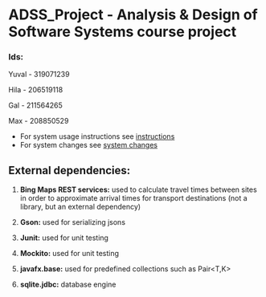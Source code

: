 #   ADSS_Project - Analysis & Design of Software Systems course project

### Ids:

Yuval - 319071239

Hila  - 206519118

Gal   - 211564265

Max   - 208850529

* For system usage instructions see [instructions](instructions.pdf)<br/>
* For system changes see [system changes](System_changes.pdf)

## External dependencies:

1) **Bing Maps REST services:** used to calculate travel times between sites in order to approximate arrival times for transport destinations (not a library, but an external dependency)

2) **Gson:** used for serializing jsons

3) **Junit:** used for unit testing

4) **Mockito:** used for unit testing

5) **javafx.base:** used for predefined collections such as Pair<T,K>

6) **sqlite.jdbc:** database engine

